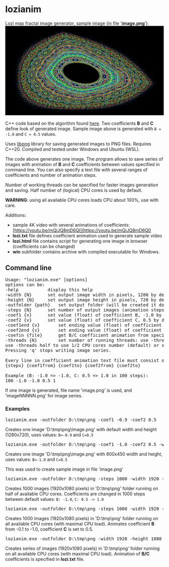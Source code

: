# lozianim
Lozi map fractal image generator, sample image (in file '**image.png**'):
![image](image.png)

C++ code based on the algorithm found [here](https://galileo-unbound.blog/2018/12/10/the-wonderful-world-of-hamiltonian-maps/). Two coefficients **B** and **C** define look of generated image. Sample image above is generated with `B = -1.0` and `C = 0.5` values. 

Uses [libpng](https://github.com/libpng/libpng/tree/main "libpng") library for saving generated images to PNG files. Requires C++20. Compiled and tested under Windows and Ubuntu (WSL).

The code above generates one image. The program allows to save series of images with animation of **B** and **C** coefficients between values specified in command line. You can also specify a text file with several ranges of coefficients and number of animation steps.

Number of working threads can be specified for faster images generation and saving. Half number of (logical) CPU cores is used by default.

**WARNING**: using all available CPU cores loads CPU about 100%, use with care.

Additions:

- sample 4K video with several animations of coefficients: [https://youtu.be/mQiJQ8mD6QI](https://youtu.be/mQiJQ8mD6QI)
- **lozi.txt** file defines coefficient animation used to generate sample video 
- **lozi.html** file contains script for generating one image in browser (coefficients can be changed)
- **win** subfolder contains archive with compiled executable for Windows. 

## Command line
<pre>
Usage: "lozianim.exe" [options]
options can be:
-help			display this help
-width {N}		set output image width in pixels, 1280 by default
-height {N}		set output image height in pixels, 720 by default
-outfolder {path}	set output folder (will be created it doesn't exist) for saving image files
-steps {N}		set number of output images (animation steps), 1 by default
-coef1 {v}		set value (float) of coefficient B, -1.0 by default
-coef2 {v}		set value (float) of coefficient C, 0.5 by default
-coef1end {v}		set ending value (float) of coefficient B, -1.0 by default
-coef2end {v}		set ending value (float) of coefficient C, 1.0 by default
-coefin {file}		get B/C coefficient animation from specified text file
-threads {N}		set number of running threads: use -threads max to use CPU cores number,
use -threads half to use 1/2 CPU cores number (default) or specify a number, e.g. -threads 4
Pressing 'q' stops writing image series.

Every line in coefficient animation text file must consist of:
{steps} {coef1from} {coef1to} {coef2from} {coef2to}

Example (B: -1.0 => -1.0, C: 0.5 => 1.0 in 100 steps):
100 -1.0 -1.0 0.5 1
</pre>
If one image is generated, file name 'image.png' is used, and 'imageNNNNN.png' for image series.
### Examples
<pre>
lozianim.exe -outfolder D:\tmp\png -coef1 -0.9 -coef2 0.5
</pre>
Creates one image 'D:\tmp\png\image.png' with default width and height (1280x720), uses values: `B=-0.9` and `C=0.5`
<pre>
lozianim.exe -outfolder D:\tmp\png -coef1 -1.0 -coef2 0.5 -width 800 -height 450
</pre>
Creates one image 'D:\tmp\png\image.png' with 800x450 width and height, uses values: `B=-1.0` and `C=0.5`

This was used to create sample image in file 'image.png' 
<pre>
lozianim.exe -outfolder D:\tmp\png -steps 1000 -width 1920 -height 1080
</pre>
Creates 1000 images (1920x1080 pixels) in 'D:\tmp\png' folder running on half of available CPU cores. Coefficients are changed in 1000 steps between default values: `B: -1.0`, `C: 0.5 -> 1.0`
<pre>
lozianim.exe -outfolder D:\tmp\png -steps 1000 -width 1920 -height 1080 -coef1 -0.1 -coef1end -1.0 -coef2 0.5 -coef2end 0.5 -threads max
</pre>
Creates 1000 images (1920x1080 pixels) in 'D:\tmp\png' folder running on all available CPU cores (with maximal CPU load). Animates coefficient **B** from -0.1 to -1.0, coefficient **C** is set to 0.5.
<pre>
lozianim.exe -outfolder D:\tmp\png -width 1920 -height 1080 -coefin lozi.txt -threads max
</pre>
Creates series of images (1920x1080 pixels) in 'D:\tmp\png' folder running on all available CPU cores (with maximal CPU load). Animation of **B/C** coefficients is specified in **lozi.txt** file.
